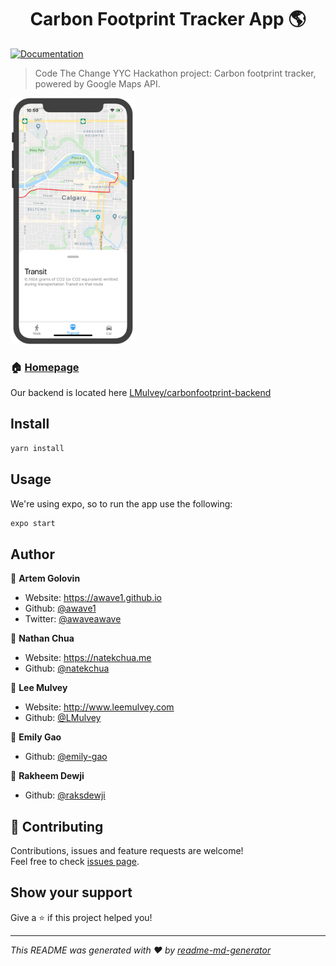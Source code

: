 <h1 align="center">Carbon Footprint Tracker App 🌎</h1>
<p>
  <a href="github.com/awave1/carbonfootprint-frontend/README.md" target="_blank">
    <img alt="Documentation" src="https://img.shields.io/badge/documentation-yes-brightgreen.svg" />
  </a>
</p>

> Code The Change YYC Hackathon project: Carbon footprint tracker, powered by Google Maps API.

<img alt="Carbon Tracker App: Main Screen" src="./screenshots/app.png" width="200px" />

### 🏠 [Homepage](https://github.com/awave1/carbonfootprint-frontend)

Our backend is located here [LMulvey/carbonfootprint-backend](https://github.com/LMulvey/carbonfootprint-backend)

## Install

```sh
yarn install
```

## Usage

We're using expo, so to run the app use the following:

```sh
expo start
```

## Author

👤 **Artem Golovin**

- Website: https://awave1.github.io
- Github: [@awave1](https://github.com/awave1)
- Twitter: [@awaveawave](https://twitter.com/awaveawave)

👤 **Nathan Chua**

- Website: https://natekchua.me
- Github: [@natekchua](https://github.com/natekchua)

👤 **Lee Mulvey**

- Website: http://www.leemulvey.com
- Github: [@LMulvey](https://github.com/LMulvey)

👤 **Emily Gao**

- Github: [@emily-gao](https://github.com/emily-gao)

👤 **Rakheem Dewji**

- Github: [@raksdewji](https://github.com/raksdewji)

## 🤝 Contributing

Contributions, issues and feature requests are welcome!<br />Feel free to check [issues page](github.com/awave1/carbonfootprint-frontend/issues).

## Show your support

Give a ⭐️ if this project helped you!

---

_This README was generated with ❤️ by [readme-md-generator](https://github.com/kefranabg/readme-md-generator)_
